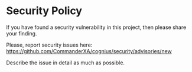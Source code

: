 # Security Policy

If you have found a security vulnerability in this project, then please share your finding.

Please, report security issues here: https://github.com/CommanderXA/cognius/security/advisories/new

Describe the issue in detail as much as possible.